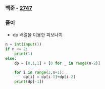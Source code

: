 ### 백준  - [2747](https://www.acmicpc.net/problem/2747)

### 풀이

* dp 배열을 이용한 피보나치

```Python
n = int(input())
if n <= 2:
    print(1)
else:
    dp = [0,1,1] + [0 for _ in range(n-2)]

    for i in range(3,n+1):
        dp[i] = dp[i-1]+dp[i-2]
    print(dp[-1])
```

